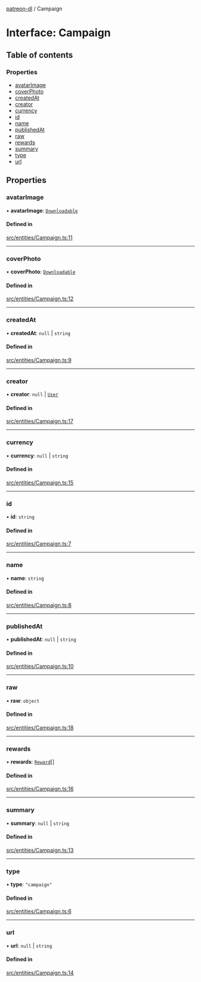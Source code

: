 [patreon-dl](../README.md) / Campaign

# Interface: Campaign

## Table of contents

### Properties

- [avatarImage](Campaign.md#avatarimage)
- [coverPhoto](Campaign.md#coverphoto)
- [createdAt](Campaign.md#createdat)
- [creator](Campaign.md#creator)
- [currency](Campaign.md#currency)
- [id](Campaign.md#id)
- [name](Campaign.md#name)
- [publishedAt](Campaign.md#publishedat)
- [raw](Campaign.md#raw)
- [rewards](Campaign.md#rewards)
- [summary](Campaign.md#summary)
- [type](Campaign.md#type)
- [url](Campaign.md#url)

## Properties

### avatarImage

• **avatarImage**: [`Downloadable`](../README.md#downloadable)

#### Defined in

[src/entities/Campaign.ts:11](https://github.com/patrickkfkan/patreon-dl/blob/7326660/src/entities/Campaign.ts#L11)

___

### coverPhoto

• **coverPhoto**: [`Downloadable`](../README.md#downloadable)

#### Defined in

[src/entities/Campaign.ts:12](https://github.com/patrickkfkan/patreon-dl/blob/7326660/src/entities/Campaign.ts#L12)

___

### createdAt

• **createdAt**: ``null`` \| `string`

#### Defined in

[src/entities/Campaign.ts:9](https://github.com/patrickkfkan/patreon-dl/blob/7326660/src/entities/Campaign.ts#L9)

___

### creator

• **creator**: ``null`` \| [`User`](User.md)

#### Defined in

[src/entities/Campaign.ts:17](https://github.com/patrickkfkan/patreon-dl/blob/7326660/src/entities/Campaign.ts#L17)

___

### currency

• **currency**: ``null`` \| `string`

#### Defined in

[src/entities/Campaign.ts:15](https://github.com/patrickkfkan/patreon-dl/blob/7326660/src/entities/Campaign.ts#L15)

___

### id

• **id**: `string`

#### Defined in

[src/entities/Campaign.ts:7](https://github.com/patrickkfkan/patreon-dl/blob/7326660/src/entities/Campaign.ts#L7)

___

### name

• **name**: `string`

#### Defined in

[src/entities/Campaign.ts:8](https://github.com/patrickkfkan/patreon-dl/blob/7326660/src/entities/Campaign.ts#L8)

___

### publishedAt

• **publishedAt**: ``null`` \| `string`

#### Defined in

[src/entities/Campaign.ts:10](https://github.com/patrickkfkan/patreon-dl/blob/7326660/src/entities/Campaign.ts#L10)

___

### raw

• **raw**: `object`

#### Defined in

[src/entities/Campaign.ts:18](https://github.com/patrickkfkan/patreon-dl/blob/7326660/src/entities/Campaign.ts#L18)

___

### rewards

• **rewards**: [`Reward`](Reward.md)[]

#### Defined in

[src/entities/Campaign.ts:16](https://github.com/patrickkfkan/patreon-dl/blob/7326660/src/entities/Campaign.ts#L16)

___

### summary

• **summary**: ``null`` \| `string`

#### Defined in

[src/entities/Campaign.ts:13](https://github.com/patrickkfkan/patreon-dl/blob/7326660/src/entities/Campaign.ts#L13)

___

### type

• **type**: ``"campaign"``

#### Defined in

[src/entities/Campaign.ts:6](https://github.com/patrickkfkan/patreon-dl/blob/7326660/src/entities/Campaign.ts#L6)

___

### url

• **url**: ``null`` \| `string`

#### Defined in

[src/entities/Campaign.ts:14](https://github.com/patrickkfkan/patreon-dl/blob/7326660/src/entities/Campaign.ts#L14)
